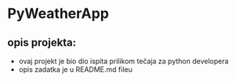 # PyWeatherApp
## opis projekta:
- ovaj projekt je bio dio ispita prilikom tečaja za python developera
- opis zadatka je u README.md fileu
